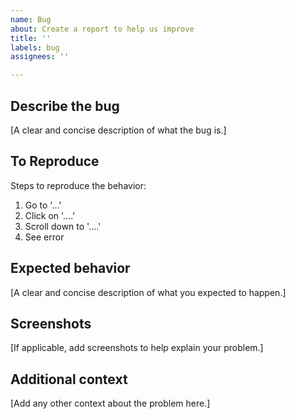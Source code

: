 ```yaml
---
name: Bug
about: Create a report to help us improve
title: ''
labels: bug
assignees: ''

---
```


## Describe the bug
[A clear and concise description of what the bug is.]

## To Reproduce
Steps to reproduce the behavior:
1. Go to '...'
2. Click on '....'
3. Scroll down to '....'
4. See error

## Expected behavior
[A clear and concise description of what you expected to happen.]

## Screenshots
[If applicable, add screenshots to help explain your problem.]

## Additional context
[Add any other context about the problem here.]
